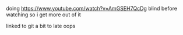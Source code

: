 doing https://www.youtube.com/watch?v=AmGSEH7QcDg blind before watching so i get more out of it

linked to git a bit to late oops
